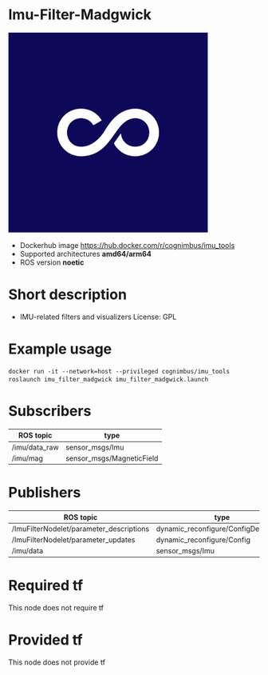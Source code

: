 # Imu-Filter-Madgwick

<img src="./imu-filter-madgwick/cogniteam_imu_tools.jpg" alt="imu-filter-madgwick" width="400"/>

* Dockerhub image https://hub.docker.com/r/cognimbus/imu_tools
* Supported architectures <b>amd64/arm64</b>
* ROS version <b>noetic
</b>

# Short description
* IMU-related filters and visualizers
License: GPL

# Example usage
```
docker run -it --network=host --privileged cognimbus/imu_tools roslaunch imu_filter_madgwick imu_filter_madgwick.launch
```

# Subscribers
ROS topic | type
--- | ---
/imu/data_raw | sensor_msgs/Imu
/imu/mag | sensor_msgs/MagneticField


# Publishers
ROS topic | type
--- | ---
/ImuFilterNodelet/parameter_descriptions | dynamic_reconfigure/ConfigDescription
/ImuFilterNodelet/parameter_updates | dynamic_reconfigure/Config
/imu/data | sensor_msgs/Imu


# Required tf
This node does not require tf


# Provided tf
This node does not provide tf


